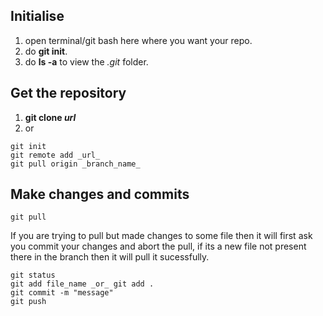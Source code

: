 ## Initialise
1. open terminal/git bash here where you want your repo.
2. do **git init**.
3. do **ls -a** to view the _.git_ folder.
## Get the repository
1. **git clone _url_**
2. or
```
git init
git remote add _url_
git pull origin _branch_name_
```
## Make changes and commits
```
git pull 
```
If you are trying to pull but made changes to some file then it will first ask you commit your changes and abort the pull, if its a new file not present there in the branch then it will pull it sucessfully.
```
git status
git add file_name _or_ git add .
git commit -m "message"
git push
```


